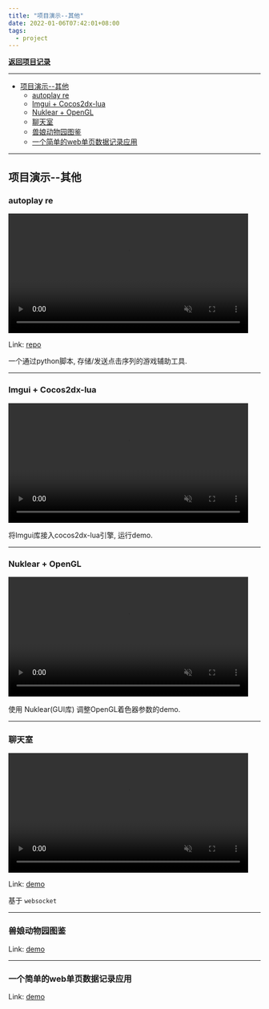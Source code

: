 ```yaml
---
title: "项目演示--其他"
date: 2022-01-06T07:42:01+08:00
tags:
  - project
---
```


<ion-icon name="arrow-up"></ion-icon> **[返回项目记录](../../project)**

---

- [项目演示--其他](#项目演示--其他)
  - [autoplay re](#autoplay-re)
  - [Imgui + Cocos2dx-lua](#imgui--cocos2dx-lua)
  - [Nuklear + OpenGL](#nuklear--opengl)
  - [聊天室](#聊天室)
  - [兽娘动物园图鉴](#兽娘动物园图鉴)
  - [一个简单的web单页数据记录应用](#一个简单的web单页数据记录应用)

---

## 项目演示--其他

### autoplay re

<video width="95%" preload="metadata" controlslist="nodownload" controls muted loop disablePictureInPicture > <source src="https://shareee-1301480300.file.myqcloud.com/%E9%A1%B9%E7%9B%AE%E6%BC%94%E7%A4%BA/%E5%85%B6%E4%BB%96/demo-autoplayre.mp4" type="video/mp4"> </videos>

Link: [repo](https://gitee.com/etfire/autoplayre)

一个通过python脚本, 存储/发送点击序列的游戏辅助工具.

---

### Imgui + Cocos2dx-lua

<video width="95%" preload="metadata" controlslist="nodownload" controls muted loop disablePictureInPicture > <source src="https://shareee-1301480300.file.myqcloud.com/%E9%A1%B9%E7%9B%AE%E6%BC%94%E7%A4%BA/%E5%85%B6%E4%BB%96/imgui%2Bcocos2dx-lua.mp4" type="video/mp4"> </videos>

将Imgui库接入cocos2dx-lua引擎, 运行demo.

---

### Nuklear + OpenGL

<video width="95%" preload="metadata" controlslist="nodownload" controls muted loop disablePictureInPicture > <source src="https://shareee-1301480300.file.myqcloud.com/%E9%A1%B9%E7%9B%AE%E6%BC%94%E7%A4%BA/%E5%85%B6%E4%BB%96/Nuklear%2BOpenGL.mp4" type="video/mp4"> </videos>

使用 Nuklear(GUI库) 调整OpenGL着色器参数的demo.

---

### 聊天室

<video width="95%" preload="metadata" controlslist="nodownload" controls muted loop disablePictureInPicture > <source src="https://shareee-1301480300.file.myqcloud.com/%E9%A1%B9%E7%9B%AE%E6%BC%94%E7%A4%BA/%E5%85%B6%E4%BB%96/chatroom-ws.mp4" type="video/mp4"> </videos>

Link: [demo](http://101.35.188.28:1884/)

基于 `websocket`


---

### 兽娘动物园图鉴

Link: [demo](https://a1-1301480300.file.myqcloud.com/_static/Friends/japaripark/index.html)

---

### 一个简单的web单页数据记录应用

Link: [demo](https://eternalfire.github.io/pwb/)

